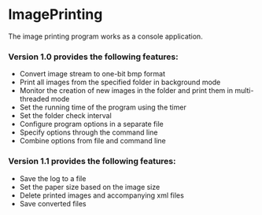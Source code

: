 
# ImagePrinting

The image printing program works as a console application.

### Version 1.0 provides the following features:
- Convert image stream to one-bit bmp format
- Print all images from the specified folder in background mode
- Monitor the creation of new images in the folder and print them in multi-threaded mode
- Set the running time of the program using the timer
- Set the folder check interval
- Configure program options in a separate file
- Specify options through the command line
- Combine options from file and command line

### Version 1.1 provides the following features:
- Save the log to a file
- Set the paper size based on the image size
- Delete printed images and accompanying xml files
- Save converted files


